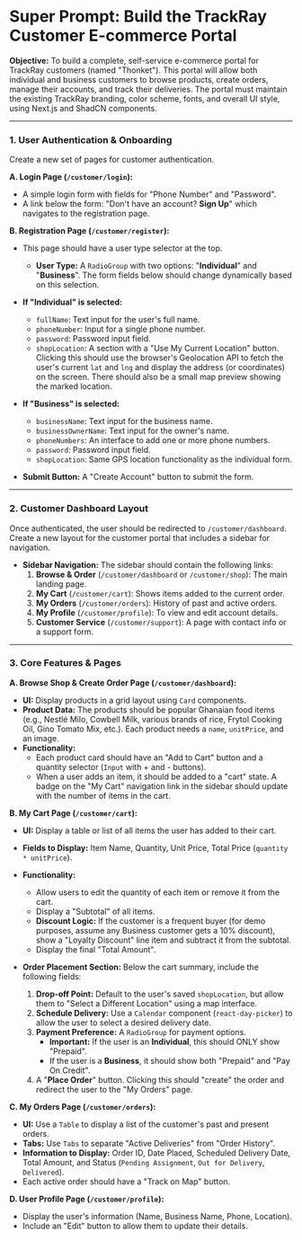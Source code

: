 
# Super Prompt: Build the TrackRay Customer E-commerce Portal

**Objective:** To build a complete, self-service e-commerce portal for TrackRay customers (named "Thonket"). This portal will allow both individual and business customers to browse products, create orders, manage their accounts, and track their deliveries. The portal must maintain the existing TrackRay branding, color scheme, fonts, and overall UI style, using Next.js and ShadCN components.

---

### **1. User Authentication & Onboarding**

Create a new set of pages for customer authentication.

**A. Login Page (`/customer/login`):**
*   A simple login form with fields for "Phone Number" and "Password".
*   A link below the form: "Don't have an account? **Sign Up**" which navigates to the registration page.

**B. Registration Page (`/customer/register`):**
*   This page should have a user type selector at the top.
    *   **User Type:** A `RadioGroup` with two options: "**Individual**" and "**Business**". The form fields below should change dynamically based on this selection.

*   **If "Individual" is selected:**
    *   `fullName`: Text input for the user's full name.
    *   `phoneNumber`: Input for a single phone number.
    *   `password`: Password input field.
    *   `shopLocation`: A section with a "Use My Current Location" button. Clicking this should use the browser's Geolocation API to fetch the user's current `lat` and `lng` and display the address (or coordinates) on the screen. There should also be a small map preview showing the marked location.

*   **If "Business" is selected:**
    *   `businessName`: Text input for the business name.
    *   `businessOwnerName`: Text input for the owner's name.
    *   `phoneNumbers`: An interface to add one or more phone numbers.
    *   `password`: Password input field.
    *   `shopLocation`: Same GPS location functionality as the individual form.

*   **Submit Button:** A "Create Account" button to submit the form.

---

### **2. Customer Dashboard Layout**

Once authenticated, the user should be redirected to `/customer/dashboard`. Create a new layout for the customer portal that includes a sidebar for navigation.

*   **Sidebar Navigation:** The sidebar should contain the following links:
    1.  **Browse & Order** (`/customer/dashboard` or `/customer/shop`): The main landing page.
    2.  **My Cart** (`/customer/cart`): Shows items added to the current order.
    3.  **My Orders** (`/customer/orders`): History of past and active orders.
    4.  **My Profile** (`/customer/profile`): To view and edit account details.
    5.  **Customer Service** (`/customer/support`): A page with contact info or a support form.

---

### **3. Core Features & Pages**

**A. Browse Shop & Create Order Page (`/customer/dashboard`):**
*   **UI:** Display products in a grid layout using `Card` components.
*   **Product Data:** The products should be popular Ghanaian food items (e.g., Nestlé Milo, Cowbell Milk, various brands of rice, Frytol Cooking Oil, Gino Tomato Mix, etc.). Each product needs a `name`, `unitPrice`, and an image.
*   **Functionality:**
    *   Each product card should have an "Add to Cart" button and a quantity selector (`Input` with + and - buttons).
    *   When a user adds an item, it should be added to a "cart" state. A badge on the "My Cart" navigation link in the sidebar should update with the number of items in the cart.

**B. My Cart Page (`/customer/cart`):**
*   **UI:** Display a table or list of all items the user has added to their cart.
*   **Fields to Display:** Item Name, Quantity, Unit Price, Total Price (`quantity * unitPrice`).
*   **Functionality:**
    *   Allow users to edit the quantity of each item or remove it from the cart.
    *   Display a "Subtotal" of all items.
    *   **Discount Logic:** If the customer is a frequent buyer (for demo purposes, assume any Business customer gets a 10% discount), show a "Loyalty Discount" line item and subtract it from the subtotal.
    *   Display the final "Total Amount".

*   **Order Placement Section:** Below the cart summary, include the following fields:
    1.  **Drop-off Point:** Default to the user's saved `shopLocation`, but allow them to "Select a Different Location" using a map interface.
    2.  **Schedule Delivery:** Use a `Calendar` component (`react-day-picker`) to allow the user to select a desired delivery date.
    3.  **Payment Preference:** A `RadioGroup` for payment options.
        *   **Important:** If the user is an **Individual**, this should ONLY show "Prepaid".
        *   If the user is a **Business**, it should show both "Prepaid" and "Pay On Credit".
    4.  A "**Place Order**" button. Clicking this should "create" the order and redirect the user to the "My Orders" page.

**C. My Orders Page (`/customer/orders`):**
*   **UI:** Use a `Table` to display a list of the customer's past and present orders.
*   **Tabs:** Use `Tabs` to separate "Active Deliveries" from "Order History".
*   **Information to Display:** Order ID, Date Placed, Scheduled Delivery Date, Total Amount, and Status (`Pending Assignment`, `Out for Delivery`, `Delivered`).
*   Each active order should have a "Track on Map" button.

**D. User Profile Page (`/customer/profile`):**
*   Display the user's information (Name, Business Name, Phone, Location).
*   Include an "Edit" button to allow them to update their details.
